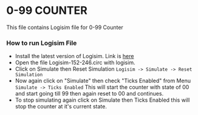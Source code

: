 # 0-99 COUNTER
This file contains Logisim file for 0-99 Counter

### How to run Logisim File
- Install the latest version of Logisim. Link is [here](https://sourceforge.net/projects/circuit/files/latest/download)
- Open the file Logisim-152-246.circ with logisim.
- Click on Simulate then Reset Simulation
` Logisim -> Simulate -> Reset Simulation `
- Now again click on "Simulate" then check "Ticks Enabled" from Menu
`Simulate -> Ticks Enabled`
This will start the counter with state of 00 and start going till 99 then again reset to 00 and continues.
- To stop simulating again click on Simulate then Ticks Enabled this will stop the counter at it's current state.
